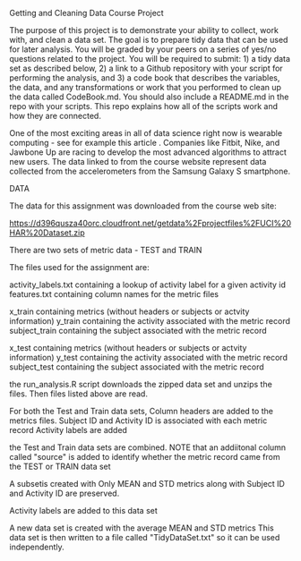 Getting and Cleaning Data Course Project

The purpose of this project is to demonstrate your ability to collect, work with, and clean a data set. The goal is to prepare tidy data that can be used for later analysis. You will be graded by your peers on a series of yes/no questions related to the project. You will be required to submit: 1) a tidy data set as described below, 2) a link to a Github repository with your script for performing the analysis, and 3) a code book that describes the variables, the data, and any transformations or work that you performed to clean up the data called CodeBook.md. You should also include a README.md in the repo with your scripts. This repo explains how all of the scripts work and how they are connected.

One of the most exciting areas in all of data science right now is wearable computing - see for example this article . Companies like Fitbit, Nike, and Jawbone Up are racing to develop the most advanced algorithms to attract new users. The data linked to from the course website represent data collected from the accelerometers from the Samsung Galaxy S smartphone. 

DATA

The data for this assignment was downloaded from the course web site:

https://d396qusza40orc.cloudfront.net/getdata%2Fprojectfiles%2FUCI%20HAR%20Dataset.zip

There are two sets of metric data - TEST and TRAIN

The files used for the assignment are:

activity_labels.txt containing a lookup of activity label for a given activity id
features.txt containing column names for the metric files

x_train containing metrics (without headers or subjects or actvity information)
y_train containing the activity associated with the metric record
subject_train containing the subject associated with the metric record

x_test containing metrics (without headers or subjects or actvity information)
y_test containing the activity associated with the metric record
subject_test containing the subject associated with the metric record


the run_analysis.R script downloads the zipped data set and unzips the files.
Then files listed above are read.

For both the Test and Train data sets, 
Column headers are added to the metrics files.
Subject ID and Activity ID is associated with each metric record 
Activity labels are added 

the Test and Train data sets are combined. NOTE that an addiitonal column called "source" is added to identify whether the metric record came from the TEST or TRAIN data set

A subsetis created with Only MEAN and STD metrics along with Subject ID and Activity ID are preserved.

Activity labels are added to this data set

A new data set is created with the average MEAN and STD metrics
This data set is then written to a file called "TidyDataSet.txt" so it can be used independently.











